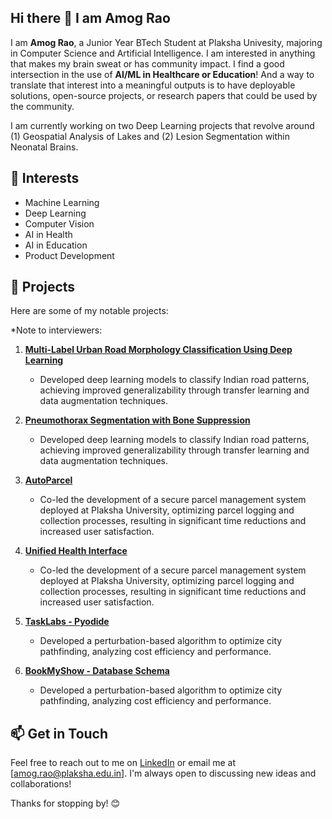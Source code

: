 ## Hi there 👋 I am Amog Rao

<!--
**amograo24/amograo24** is a ✨ _special_ ✨ repository because its `README.md` (this file) appears on your GitHub profile.

Here are some ideas to get you started:

- 🔭 I’m currently working on ...
- 🌱 I’m currently learning ...
- 👯 I’m looking to collaborate on ...
- 🤔 I’m looking for help with ...
- 💬 Ask me about ...
- 📫 How to reach me: ...
- 😄 Pronouns: ...
- ⚡ Fun fact: ...
-->

I am **Amog Rao**, a Junior Year BTech Student at Plaksha Univesity, majoring in Computer Science and Artificial Intelligence. I am interested in anything that makes my brain sweat or has community impact. I find a good intersection in the use of **AI/ML in Healthcare or Education**! And a way to translate that interest into a meaningful outputs is to have deployable solutions, open-source projects, or research papers that could be used by the community.

I am currently working on two Deep Learning projects that revolve around (1) Geospatial Analysis of Lakes and (2) Lesion Segmentation within Neonatal Brains.

## 🌱 Interests
- Machine Learning
- Deep Learning
- Computer Vision
- AI in Health
- AI in Education
- Product Development

<!--## 🔧 Technologies & Tools
- Python
- TensorFlow
- Keras
- OpenCV
- Git & GitHub
- SQL
- [Add any other relevant technologies or tools you use] -->

## 🚀 Projects
Here are some of my notable projects:

*Note to interviewers:

1. **[Multi-Label Urban Road Morphology Classification Using Deep Learning](https://github.com/yourusername/project-repo1)**
   - Developed deep learning models to classify Indian road patterns, achieving improved generalizability through transfer learning and data augmentation techniques.
  
2. **[Pneumothorax Segmentation with Bone Suppression](https://github.com/yourusername/project-repo1)**
   - Developed deep learning models to classify Indian road patterns, achieving improved generalizability through transfer learning and data augmentation techniques.

3. **[AutoParcel](https://github.com/yourusername/project-repo2)**
   - Co-led the development of a secure parcel management system deployed at Plaksha University, optimizing parcel logging and collection processes, resulting in significant time reductions and increased user satisfaction.
  
4. **[Unified Health Interface](https://github.com/yourusername/project-repo2)**
   - Co-led the development of a secure parcel management system deployed at Plaksha University, optimizing parcel logging and collection processes, resulting in significant time reductions and increased user satisfaction.

5. **[TaskLabs - Pyodide](https://github.com/yourusername/project-repo5)**
   - Developed a perturbation-based algorithm to optimize city pathfinding, analyzing cost efficiency and performance.
     
6. **[BookMyShow - Database Schema](https://github.com/yourusername/project-repo5)**
   - Developed a perturbation-based algorithm to optimize city pathfinding, analyzing cost efficiency and performance.

## 📫 Get in Touch
Feel free to reach out to me on [LinkedIn](https://linkedin.com/in/amog-rao) or email me at [amog.rao@plaksha.edu.in]. I'm always open to discussing new ideas and collaborations!

Thanks for stopping by! 😊

